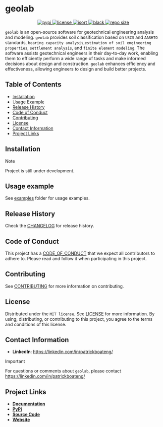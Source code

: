 # geolab

<p align="center">
    <a href="https://pypi.org/user/Pato546/">
        <img src="https://img.shields.io/badge/PyPi-Pato546-blue?style=flat-square&logo=pypi&logoColor=white" alt="pypi">
    </a>
    <a href="">
        <img src="https://img.shields.io/pypi/l/geolab?style=flat-square" alt="license">
    </a>
    <a href="https://pycqa.github.io/isort/">
        <img src="https://img.shields.io/badge/%20imports-isort-%231674b1?style=flat-square&labelColor=ef8336" alt="isort">
    </a>
    <a href="https://github.com/psf/black">
        <img src="https://img.shields.io/badge/code%20style-black-000000.svg?style=flat-square" alt="black">
    </a>
    <a href="">
        <img src="https://img.shields.io/github/repo-size/patrickboateng/geolab?style=flat-square&labelColor=ef8336" alt="repo size">
    </a>
</p>

`geolab` is an open-source software for geotechnical engineering analysis and
modeling. `geolab` provides soil classification based on `USCS` and `AASHTO`
standards, `bearing capacity analysis`,`estimation of soil engineering
properties`, `settlement analysis`, and `finite element modeling`. The software
assists geotechnical engineers in their day-to-day work, enabling them to
efficiently perform a wide range of tasks and make informed decisions about
design and construction. `geolab` enhances efficiency and effectiveness,
allowing engineers to design and build better projects.

## Table of Contents

- [Installation](#installation)
- [Usage Example](#usage-example)
- [Release History](#release-history)
- [Code of Conduct](#code-of-conduct)
- [Contributing](#contributing)
- [License](#license)
- [Contact Information](#contact-information)
- [Project Links](#project-links)

## Installation

> [!NOTE]
> Project is still under development.

## Usage example

See [examples](./docs/source/examples/) folder for usage examples.

## Release History

Check the [CHANGELOG](https://github.com/patrickboateng/geolab/blob/main/CHANGELOG.md)
for release history.

## Code of Conduct

This project has a [CODE_OF_CONDUCT](https://github.com/patrickboateng/geolab/blob/main/CODE_OF_CONDUCT.md)
that we expect all contributors to adhere to. Please read and follow it when
participating in this project.

## Contributing

See [CONTRIBUTING](https://github.com/patrickboateng/geolab/blob/main/docs/CONTRIBUTING.md#how-to-contribute)
for more information on contributing.

## License

Distributed under the `MIT license`. See [LICENSE](https://github.com/patrickboateng/geolab/blob/main/LICENSE.txt)
for more information. By using, distributing, or contributing to this project,
you agree to the terms and conditions of this license.

## Contact Information

- **LinkedIn**: <https://linkedin.com/in/patrickboateng/>

> [!IMPORTANT]
> For questions or comments about `geolab`, please contact <https://linkedin.com/in/patrickboateng/>

## Project Links

- [**Documentation**](https://)
- [**PyPi**](https://)
- [**Source Code**](https://github.com/patrickboateng/geolab/)
- [**Website**](https://)
